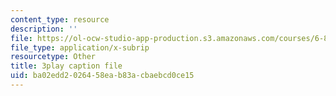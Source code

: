 ```yaml
---
content_type: resource
description: ''
file: https://ol-ocw-studio-app-production.s3.amazonaws.com/courses/6-890-algorithmic-lower-bounds-fun-with-hardness-proofs-fall-2014/ba02edd2026458eab83acbaebcd0ce15_28WhZvnvsAg.vtt
file_type: application/x-subrip
resourcetype: Other
title: 3play caption file
uid: ba02edd2-0264-58ea-b83a-cbaebcd0ce15
---
```

